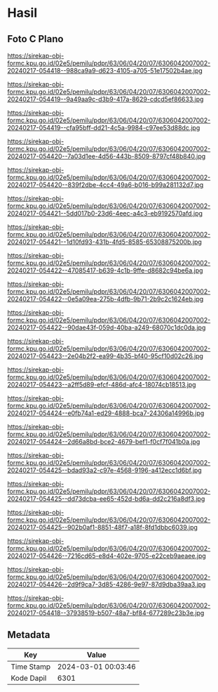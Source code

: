 # Hasil

## Foto C Plano

https://sirekap-obj-formc.kpu.go.id/02e5/pemilu/pdpr/63/06/04/20/07/6306042007002-20240217-054418--988ca9a9-d623-4105-a705-51e17502b4ae.jpg

https://sirekap-obj-formc.kpu.go.id/02e5/pemilu/pdpr/63/06/04/20/07/6306042007002-20240217-054419--9a49aa9c-d3b9-417a-8629-cdcd5ef86633.jpg

https://sirekap-obj-formc.kpu.go.id/02e5/pemilu/pdpr/63/06/04/20/07/6306042007002-20240217-054419--cfa95bff-dd21-4c5a-9984-c97ee53d88dc.jpg

https://sirekap-obj-formc.kpu.go.id/02e5/pemilu/pdpr/63/06/04/20/07/6306042007002-20240217-054420--7a03d1ee-4d56-443b-8509-8797cf48b840.jpg

https://sirekap-obj-formc.kpu.go.id/02e5/pemilu/pdpr/63/06/04/20/07/6306042007002-20240217-054420--839f2dbe-4cc4-49a6-b016-b99a281132d7.jpg

https://sirekap-obj-formc.kpu.go.id/02e5/pemilu/pdpr/63/06/04/20/07/6306042007002-20240217-054421--5dd017b0-23d6-4eec-a4c3-eb9192570afd.jpg

https://sirekap-obj-formc.kpu.go.id/02e5/pemilu/pdpr/63/06/04/20/07/6306042007002-20240217-054421--1d10fd93-431b-4fd5-8585-65308875200b.jpg

https://sirekap-obj-formc.kpu.go.id/02e5/pemilu/pdpr/63/06/04/20/07/6306042007002-20240217-054422--47085417-b639-4c1b-9ffe-d8682c94be6a.jpg

https://sirekap-obj-formc.kpu.go.id/02e5/pemilu/pdpr/63/06/04/20/07/6306042007002-20240217-054422--0e5a09ea-275b-4dfb-9b71-2b9c2c1624eb.jpg

https://sirekap-obj-formc.kpu.go.id/02e5/pemilu/pdpr/63/06/04/20/07/6306042007002-20240217-054422--90dae43f-059d-40ba-a249-68070c1dc0da.jpg

https://sirekap-obj-formc.kpu.go.id/02e5/pemilu/pdpr/63/06/04/20/07/6306042007002-20240217-054423--2e04b2f2-ea99-4b35-bf40-95cf10d02c26.jpg

https://sirekap-obj-formc.kpu.go.id/02e5/pemilu/pdpr/63/06/04/20/07/6306042007002-20240217-054423--a2ff5d89-efcf-486d-afc4-18074cb18513.jpg

https://sirekap-obj-formc.kpu.go.id/02e5/pemilu/pdpr/63/06/04/20/07/6306042007002-20240217-054424--e0fb74a1-ed29-4888-bca7-24306a14996b.jpg

https://sirekap-obj-formc.kpu.go.id/02e5/pemilu/pdpr/63/06/04/20/07/6306042007002-20240217-054424--2d66a8bd-bce2-4679-bef1-f0cf7f041b0a.jpg

https://sirekap-obj-formc.kpu.go.id/02e5/pemilu/pdpr/63/06/04/20/07/6306042007002-20240217-054425--bdad93a2-c97e-4568-9196-a412ecc1d6bf.jpg

https://sirekap-obj-formc.kpu.go.id/02e5/pemilu/pdpr/63/06/04/20/07/6306042007002-20240217-054425--dd73dcba-ee65-452d-bd6a-dd2c216a8df3.jpg

https://sirekap-obj-formc.kpu.go.id/02e5/pemilu/pdpr/63/06/04/20/07/6306042007002-20240217-054425--902b0af1-8851-48f7-a18f-8fd1dbbc6039.jpg

https://sirekap-obj-formc.kpu.go.id/02e5/pemilu/pdpr/63/06/04/20/07/6306042007002-20240217-054426--7216cd65-e8d4-402e-9705-e22ceb9aeaee.jpg

https://sirekap-obj-formc.kpu.go.id/02e5/pemilu/pdpr/63/06/04/20/07/6306042007002-20240217-054426--2d9f9ca7-3d85-4286-9e97-87d9dba39aa3.jpg

https://sirekap-obj-formc.kpu.go.id/02e5/pemilu/pdpr/63/06/04/20/07/6306042007002-20240217-054418--37938519-b507-48a7-bf84-677289c23b3e.jpg


## Metadata

| Key        | Value               |
| ---------- | ------------------- |
| Time Stamp | 2024-03-01 00:03:46 |
| Kode Dapil | 6301                |



